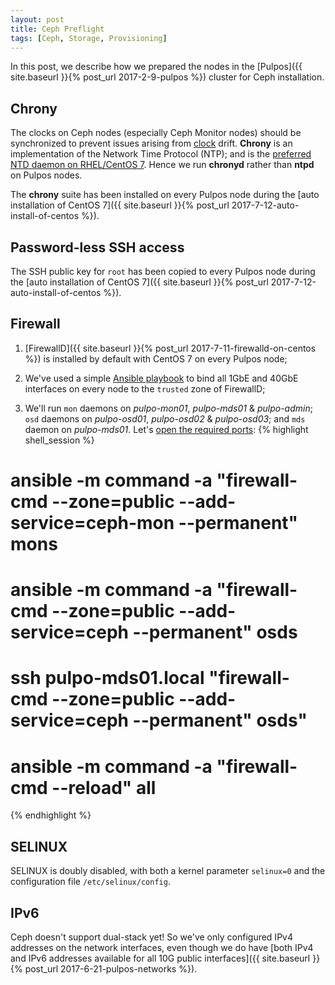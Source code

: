 ```yaml
---
layout: post
title: Ceph Preflight
tags: [Ceph, Storage, Provisioning]
---
```


In this post, we describe how we prepared the nodes in the [Pulpos]({{ site.baseurl }}{% post_url 2017-2-9-pulpos %}) cluster for Ceph installation.<!-- more -->

## Chrony
The clocks on Ceph nodes (especially Ceph Monitor nodes) should be synchronized to prevent issues arising from [clock](http://docs.ceph.com/docs/master/rados/configuration/mon-config-ref/#clock) drift. **Chrony** is an implementation of the Network Time Protocol (NTP); and is the [preferred NTD daemon on RHEL/CentOS 7](https://access.redhat.com/documentation/en-US/Red_Hat_Enterprise_Linux/7/html/System_Administrators_Guide/ch-Configuring_NTP_Using_the_chrony_Suite.html). Hence we run **chronyd** rather than **ntpd** on Pulpos nodes.

The **chrony** suite has been installed on every Pulpos node during the [auto installation of CentOS 7]({{ site.baseurl }}{% post_url 2017-7-12-auto-install-of-centos %}).

## Password-less SSH access
The SSH public key for `root` has been copied to every Pulpos node during the [auto installation of CentOS 7]({{ site.baseurl }}{% post_url 2017-7-12-auto-install-of-centos %}).

## Firewall
1) [FirewallD]({{ site.baseurl }}{% post_url 2017-7-11-firewalld-on-centos %}) is installed by default with CentOS 7 on every Pulpos node;

2) We've used a simple [Ansible playbook](http://docs.ansible.com/ansible/latest/playbooks.html) to bind all 1GbE and 40GbE interfaces on every node to the `trusted` zone of FirewallD;

3) We'll run `mon` daemons on *pulpo-mon01*, *pulpo-mds01* & *pulpo-admin*; `osd` daemons on *pulpo-osd01*, *pulpo-osd02* & *pulpo-osd03*; and `mds` daemon on *pulpo-mds01*.  Let's [open the required ports](http://docs.ceph.com/docs/luminous/start/quick-start-preflight/#ensure-connectivity):
{% highlight shell_session %}
# ansible -m command -a "firewall-cmd --zone=public --add-service=ceph-mon --permanent" mons

# ansible -m command -a "firewall-cmd --zone=public --add-service=ceph --permanent" osds

# ssh pulpo-mds01.local "firewall-cmd --zone=public --add-service=ceph --permanent" osds"

# ansible -m command -a "firewall-cmd --reload" all
{% endhighlight %}

## SELINUX
SELINUX is doubly disabled, with both a kernel parameter `selinux=0` and the configuration file `/etc/selinux/config`.

## IPv6
Ceph doesn't support dual-stack yet! So we've only configured IPv4 addresses on the network interfaces, even though we do have [both IPv4 and IPv6 addresses available for all 10G public interfaces]({{ site.baseurl }}{% post_url 2017-6-21-pulpos-networks %}).  
